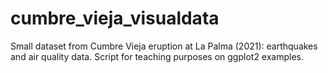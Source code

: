 # cumbre_vieja_visualdata
Small dataset from Cumbre Vieja eruption at La Palma (2021): earthquakes and air quality data. Script for teaching purposes on ggplot2 examples.
